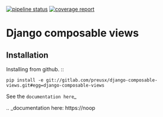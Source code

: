 [![pipeline status](https://gitlab.com/preusx/django-composable-views/badges/master/pipeline.svg)](https://gitlab.com/preusx/django-composable-views/commits/master)
[![coverage report](https://gitlab.com/preusx/django-composable-views/badges/master/coverage.svg)](https://gitlab.com/preusx/django-composable-views/commits/master)

# Django composable views


## Installation

Installing from github. ::

    pip install -e git://gitlab.com/preusx/django-composable-views.git#egg=django-composable-views


See the `documentation here`_

.. _documentation here: https://noop
